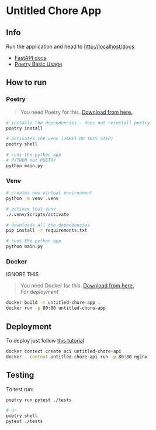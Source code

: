 # Untitled Chore App

## Info

Run the application and head to [http://localhost/docs](http://localhost/docs)

- [FastAPI docs](https://fastapi.tiangolo.com/)
- [Poetry Basic Usage](https://python-poetry.org/docs/basic-usage/)

## How to run

### Poetry

> You need Poetry for this. [Download from here.](https://python-poetry.org/docs/#installation)

```bash
# installs the dependencies - does not reinstall poetry
poetry install

# activates the venv (JARET DO THIS STEP)
poetry shell

# runs the python app 
# PYTHON not POETRY
python main.py
```

### Venv

```bash
# creates new virtual environment
python -m venv .venv

# actives that venv
./.venv/Scripts/activate

# downloads all the dependencies
pip install -r requirements.txt

# runs the python app
python main.py
```

### Docker

IGNORE THIS

> You need Docker for this. [Download from here.](https://www.docker.com/)\
> *For deployment*

```bash
docker build -t untitled-chore-app .
docker run -p 80:80 untitled-chore-app
```

## Deployment

To deploy just follow [this tutorial](https://docs.docker.com/cloud/aci-integration/)

```bash
docker context create aci untitled-chore-api
docker --context untitled-chore-api run -p 80:80 nginx
```

## Testing

To test run:

```bash
poetry run pytest ./tests

# or
poetry shell
pytest ./tests
```
